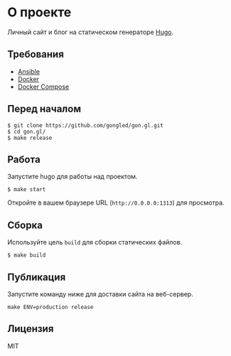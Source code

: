 # О проекте

Личный сайт и блог на статическом генераторе [Hugo](https://gohugo.io).

## Требования

- [Ansible](https://ansible.com)
- [Docker](https://docker.com)
- [Docker Compose](https://docs.docker.com/compose/)

## Перед началом

```
$ git clone https://github.com/gongled/gon.gl.git
$ cd gon.gl/
$ make release
```

## Работа

Запустите hugo для работы над проектом.

```
$ make start
```

Откройте в вашем браузере URL (`http://0.0.0.0:1313`) для просмотра.

## Сборка

Используйте цель `build` для сборки статических файлов.

```
$ make build
```

## Публикация

Запустите команду ниже для доставки сайта на веб-сервер.

```
make ENV=production release
```

## Лицензия

MIT
